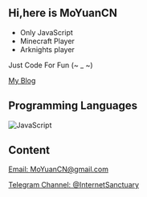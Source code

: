 ## Hi,here is MoYuanCN
* Only JavaScript
* Minecraft Player
* Arknights player

Just Code For Fun (~ _ ~)

[My Blog](https://MoYuanCN.vip)

## Programming Languages
![JavaScript](https://img.shields.io/badge/-JavaScript-f7df1e?style=flat-square&logo=JavaScript&labelColor=f7df1e&logoColor=000)

## Content
[Email: MoYuanCN@gmail.com](mailto:MoYuanCN@gmail.com)

[Telegram Channel: @InternetSanctuary](https://t.me/InternetSanctuary)
